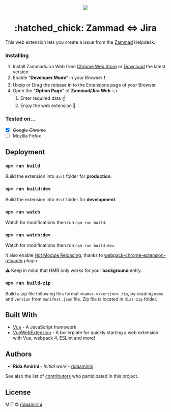 
<p align="center">
  <img src="https://github.com/ridaamirini/zammad-jira-web/blob/master/src/icons/icon_128.png">
</p>

<h1 align="center">:hatched_chick: Zammad <=> Jira</h1>

This web extension lets you create a issue from the [Zammad](https://zammad.com/de) Helpdesk.

### Installing

1. Install Zammad/Jira Web from [Chrome Web Store](https://chrome.google.com/webstore/detail/zammadjira-web/knhicoaokhccbpkdihcfnloekimjhjgh) or
[Download](https://github.com/ridaamirini/zammad-jira-web/releases) the latest version
2. Enable "__Developer Mode__" in your Browser :exclamation:
3. Unzip or Drag the release in to the Extensions page of your Browser
4. Open the "__Option Page__" of __Zammad/Jira Web__ :point_left:
   1. Enter required data :point_up:
   2. Enjoy the web extension :raised_hands:

### Tested on...

- [x] ~~Google Chrome~~
- [ ] Mozilla Firfox

## Deployment

### `npm run build` 

Build the extension into `dist` folder for **production**.

### `npm run build:dev` 

Build the extension into `dist` folder for **development**.

### `npm run watch`

Watch for modifications then run `npm run build`.

### `npm run watch:dev`

Watch for modifications then run `npm run build:dev`.

It also enable [Hot Module Reloading](https://webpack.js.org/concepts/hot-module-replacement), thanks to [webpack-chrome-extension-reloader](https://github.com/rubenspgcavalcante/webpack-chrome-extension-reloader) plugin. 

:warning: Keep in mind that HMR only works for your **background** entry.

### `npm run build-zip`

Build a zip file following this format `<name>-v<version>.zip`, by reading `name` and `version` from `manifest.json` file.
Zip file is located in `dist-zip` folder.

## Built With

* [Vue](https://github.com/vuejs/vue) - A JavaScript framework
* [VueWebExtension](https://github.com/Kocal/vue-web-extension) - A boilerplate for quickly starting a web extension with Vue, webpack 4, ESLint and more!

## Authors

* **Rida Amirini** - *Initial work* - [ridaamirini](https://github.com/ridaamirini)

See also the list of [contributors](https://github.com/ridaamirini/zammad-jira-web/contributors) who participated in this project.

## License

MIT © [ridaamirini](https://github.com/ridaamirini)
